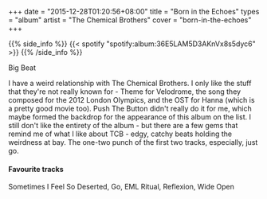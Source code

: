 +++
date = "2015-12-28T01:20:56+08:00"
title = "Born in the Echoes"
types = "album"
artist = "The Chemical Brothers"
cover = "born-in-the-echoes"
+++

{{% side_info %}}
{{< spotify "spotify:album:36E5LAM5D3AKnVx8s5dyc6" >}}
{{% /side_info %}}

Big Beat

I have a weird relationship with The Chemical Brothers. I only like the stuff that they're not really known for - Theme for Velodrome, the song they composed for the 2012 London Olympics, and the OST for Hanna (which is a pretty good movie too). Push The Button didn't really do it for me, which maybe formed the backdrop for the appearance of this album on the list. I still don't like the entirety of the album - but there are a few gems that remind me of what I like about TCB - edgy, catchy beats holding the weirdness at bay. The one-two punch of the first two tracks, especially, just go.

#### Favourite tracks

Sometimes I Feel So Deserted, Go, EML Ritual, Reflexion, Wide Open